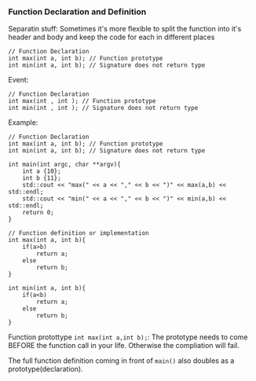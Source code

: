 ### Function Declaration and Definition

Separatin stuff: Sometimes it's more flexible to split the function into it's header and body and keep the code for each in different places

	// Function Declaration
	int max(int a, int b); // Function prototype
	int min(int a, int b); // Signature does not return type

Event:

	// Function Declaration
	int max(int , int ); // Function prototype
	int min(int , int ); // Signature does not return type

Example:

	// Function Declaration
	int max(int a, int b); // Function prototype
	int min(int a, int b); // Signature does not return type
	
	int main(int argc, char **argv){
		int a {10};
		int b {11};
		std::cout << "max(" << a << "," << b << ")" << max(a,b) << std::endl;
		std::cout << "min(" << a << "," << b << ")" << min(a,b) << std::endl;
		return 0;
	}

	// Function definition or implementation
	int max(int a, int b){
		if(a>b)
			return a;
		else
			return b;
	}

	int min(int a, int b){
		if(a<b)
			return a;
		else
			return b;
	}

Function protottype `int max(int a,int b);`: The prototype needs to come BEFORE the function call in your life. Otherwise the compliation will fail.

The full function definition coming in front of `main()` also doubles as a prototype(declaration).